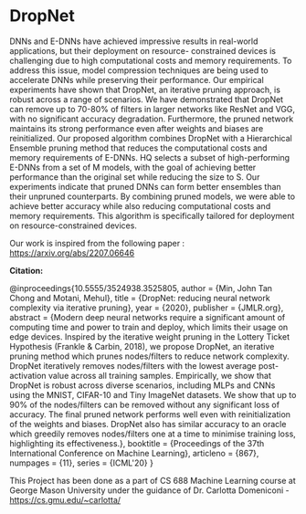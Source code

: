 # DropNet

DNNs and E-DNNs have achieved impressive results in real-world applications, but their deployment on resource- constrained devices is challenging due to high computational costs and memory requirements. To address this issue, model compression techniques are being used to accelerate DNNs while preserving their performance. Our empirical experiments have shown that DropNet, an iterative pruning approach, is robust across a range of scenarios. We have demonstrated that DropNet can remove up to 70-80% of filters in larger networks like ResNet and VGG, with no significant accuracy degradation. Furthermore, the pruned network maintains its strong performance even after weights and biases are reinitialized. Our proposed algorithm combines DropNet with a Hierarchical Ensemble pruning method that reduces the computational costs and memory requirements of E-DNNs. HQ selects a subset of high-performing E-DNNs from a set of M models, with the goal of achieving better performance than the original set while reducing the size to S. Our experiments indicate that pruned DNNs can form better ensembles than their unpruned counterparts. By combining pruned models, we were able to achieve better accuracy while also reducing computational costs and memory requirements. This algorithm is specifically tailored for deployment on resource-constrained devices.

Our work is inspired from the following paper : https://arxiv.org/abs/2207.06646

**Citation:**

@inproceedings{10.5555/3524938.3525805,
author = {Min, John Tan Chong and Motani, Mehul},
title = {DropNet: reducing neural network complexity via iterative pruning},
year = {2020},
publisher = {JMLR.org},
abstract = {Modern deep neural networks require a significant amount of computing time and power to train and deploy, which limits their usage on edge devices. Inspired by the iterative weight pruning in the Lottery Ticket Hypothesis (Frankle \& Carbin, 2018), we propose DropNet, an iterative pruning method which prunes nodes/filters to reduce network complexity. DropNet iteratively removes nodes/filters with the lowest average post-activation value across all training samples. Empirically, we show that DropNet is robust across diverse scenarios, including MLPs and CNNs using the MNIST, CIFAR-10 and Tiny ImageNet datasets. We show that up to 90\% of the nodes/filters can be removed without any significant loss of accuracy. The final pruned network performs well even with reinitialization of the weights and biases. DropNet also has similar accuracy to an oracle which greedily removes nodes/filters one at a time to minimise training loss, highlighting its effectiveness.},
booktitle = {Proceedings of the 37th International Conference on Machine Learning},
articleno = {867},
numpages = {11},
series = {ICML'20}
}

This Project has been done as a part of CS 688 Machine Learning course at George Mason University under the guidance of Dr. Carlotta Domeniconi - https://cs.gmu.edu/~carlotta/ <br />
